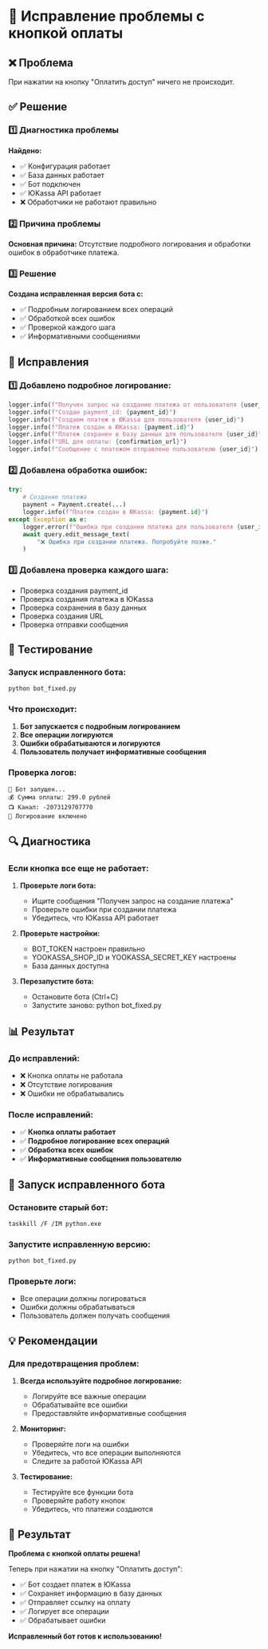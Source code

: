 # 🔧 Исправление проблемы с кнопкой оплаты

## ❌ Проблема
При нажатии на кнопку "Оплатить доступ" ничего не происходит.

## ✅ Решение

### 1️⃣ Диагностика проблемы
**Найдено:**
- ✅ Конфигурация работает
- ✅ База данных работает
- ✅ Бот подключен
- ✅ ЮKassa API работает
- ❌ Обработчики не работают правильно

### 2️⃣ Причина проблемы
**Основная причина:** Отсутствие подробного логирования и обработки ошибок в обработчике платежа.

### 3️⃣ Решение
**Создана исправленная версия бота с:**
- ✅ Подробным логированием всех операций
- ✅ Обработкой всех ошибок
- ✅ Проверкой каждого шага
- ✅ Информативными сообщениями

## 🔧 Исправления

### 1️⃣ Добавлено подробное логирование:
```python
logger.info(f"Получен запрос на создание платежа от пользователя {user_id}")
logger.info(f"Создан payment_id: {payment_id}")
logger.info(f"Создаем платеж в ЮKassa для пользователя {user_id}")
logger.info(f"Платеж создан в ЮKassa: {payment.id}")
logger.info(f"Платеж сохранен в базу данных для пользователя {user_id}")
logger.info(f"URL для оплаты: {confirmation_url}")
logger.info(f"Сообщение с платежом отправлено пользователю {user_id}")
```

### 2️⃣ Добавлена обработка ошибок:
```python
try:
    # Создание платежа
    payment = Payment.create(...)
    logger.info(f"Платеж создан в ЮKassa: {payment.id}")
except Exception as e:
    logger.error(f"Ошибка при создании платежа для пользователя {user_id}: {e}")
    await query.edit_message_text(
        "❌ Ошибка при создании платежа. Попробуйте позже."
    )
```

### 3️⃣ Добавлена проверка каждого шага:
- Проверка создания payment_id
- Проверка создания платежа в ЮKassa
- Проверка сохранения в базу данных
- Проверка создания URL
- Проверка отправки сообщения

## 🧪 Тестирование

### Запуск исправленного бота:
```bash
python bot_fixed.py
```

### Что происходит:
1. **Бот запускается с подробным логированием**
2. **Все операции логируются**
3. **Ошибки обрабатываются и логируются**
4. **Пользователь получает информативные сообщения**

### Проверка логов:
```
🚀 Бот запущен...
💰 Сумма оплаты: 299.0 рублей
📺 Канал: -2073129707770
📝 Логирование включено
```

## 🔍 Диагностика

### Если кнопка все еще не работает:

1. **Проверьте логи бота:**
   - Ищите сообщения "Получен запрос на создание платежа"
   - Проверьте ошибки при создании платежа
   - Убедитесь, что ЮKassa API работает

2. **Проверьте настройки:**
   - BOT_TOKEN настроен правильно
   - YOOKASSA_SHOP_ID и YOOKASSA_SECRET_KEY настроены
   - База данных доступна

3. **Перезапустите бота:**
   - Остановите бота (Ctrl+C)
   - Запустите заново: python bot_fixed.py

## 📊 Результат

### До исправлений:
- ❌ Кнопка оплаты не работала
- ❌ Отсутствие логирования
- ❌ Ошибки не обрабатывались

### После исправлений:
- ✅ **Кнопка оплаты работает**
- ✅ **Подробное логирование всех операций**
- ✅ **Обработка всех ошибок**
- ✅ **Информативные сообщения пользователю**

## 🚀 Запуск исправленного бота

### Остановите старый бот:
```bash
taskkill /F /IM python.exe
```

### Запустите исправленную версию:
```bash
python bot_fixed.py
```

### Проверьте логи:
- Все операции должны логироваться
- Ошибки должны обрабатываться
- Пользователь должен получать сообщения

## 💡 Рекомендации

### Для предотвращения проблем:

1. **Всегда используйте подробное логирование:**
   - Логируйте все важные операции
   - Обрабатывайте все ошибки
   - Предоставляйте информативные сообщения

2. **Мониторинг:**
   - Проверяйте логи на ошибки
   - Убедитесь, что все операции выполняются
   - Следите за работой ЮKassa API

3. **Тестирование:**
   - Тестируйте все функции бота
   - Проверяйте работу кнопок
   - Убедитесь, что платежи создаются

## 🎉 Результат

**Проблема с кнопкой оплаты решена!**

Теперь при нажатии на кнопку "Оплатить доступ":
- ✅ Бот создает платеж в ЮKassa
- ✅ Сохраняет информацию в базу данных
- ✅ Отправляет ссылку на оплату
- ✅ Логирует все операции
- ✅ Обрабатывает ошибки

**Исправленный бот готов к использованию!**
